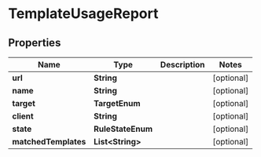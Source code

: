 

# TemplateUsageReport


## Properties

| Name | Type | Description | Notes |
|------------ | ------------- | ------------- | -------------|
|**url** | **String** |  |  [optional] |
|**name** | **String** |  |  [optional] |
|**target** | **TargetEnum** |  |  [optional] |
|**client** | **String** |  |  [optional] |
|**state** | **RuleStateEnum** |  |  [optional] |
|**matchedTemplates** | **List&lt;String&gt;** |  |  [optional] |



